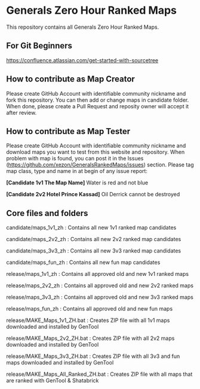 # Generals Zero Hour Ranked Maps

This repository contains all Generals Zero Hour Ranked Maps.

## For Git Beginners
https://confluence.atlassian.com/get-started-with-sourcetree

## How to contribute as Map Creator
Please create GitHub Account with identifiable community nickname and fork this repository. You can then add or change maps in candidate folder. When done, please create a Pull Request and reposity owner will accept it after review.

## How to contribute as Map Tester
Please create GitHub Account with identifiable community nickname and download maps you want to test from this website and repository. When problem with map is found, you can post it in the Issues (https://github.com/xezon/GeneralsRankedMaps/issues) section. Please tag map class, type and name in at begin of any issue report:

**[Candidate 1v1 The Map Name]** Water is red and not blue

**[Candidate 2v2 Hotel Prince Kassad]** Oil Derrick cannot be destroyed

## Core files and folders
candidate/maps_1v1_zh : Contains all new 1v1 ranked map candidates

candidate/maps_2v2_zh : Contains all new 2v2 ranked map candidates

candidate/maps_3v3_zh : Contains all new 3v3 ranked map candidates

candidate/maps_fun_zh : Contains all new fun map candidates

release/maps_1v1_zh : Contains all approved old and new 1v1 ranked maps

release/maps_2v2_zh : Contains all approved old and new 2v2 ranked maps

release/maps_3v3_zh : Contains all approved old and new 3v3 ranked maps

release/maps_fun_zh : Contains all approved old and new fun maps

release/MAKE_Maps_1v1_ZH.bat : Creates ZIP file with all 1v1 maps downloaded and installed by GenTool

release/MAKE_Maps_2v2_ZH.bat : Creates ZIP file with all 2v2 maps downloaded and installed by GenTool

release/MAKE_Maps_3v3_ZH.bat : Creates ZIP file with all 3v3 and fun maps downloaded and installed by GenTool

release/MAKE_Maps_All_Ranked_ZH.bat : Creates ZIP file with all maps that are ranked with GenTool & Shatabrick
